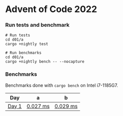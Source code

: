 # Advent of Code 2022

### Run tests and benchmark 

```
# Run tests 
cd d01/a
cargo +nightly test
  
# Run benchmarks
cd d01/a
cargo +nightly bench -- --nocapture
```

### Benchmarks

Benchmarks done with `cargo bench` on Intel i7-1185G7.

| Day                                          | a                                     | b                                     |
| -------------------------------------------- | ------------------------------------- | ------------------------------------- |
| [Day 1](https://adventofcode.com/2022/day/1) | [0.027 ms](./d01/a/src/lib.rs) | [0.029 ms](./d01/b/src/lib.rs) |
